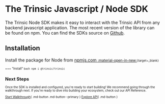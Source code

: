# The Trinsic Javascript / Node SDK

The Trinsic Node SDK makes it easy to interact with the Trinsic API from any backend javascript application. The most recent version of the library can be found on npm. You can find the SDKs source on [Github](https://github.com/trinsic-id/sdk/java).
## Installation
Install the package for Node from [npmjs.com <small>:material-open-in-new:<small>](https://www.npmjs.com/package/@trinsic/trinsic){target=_blank}

=== "Install"
    ```bash
    npm i @trinsic/trinsic
    ```

<!-- ## Configuration  -->

## Next Steps

Once the SDK is installed and configured, you're ready to start building! We recommend going through the walkthrough next. If you're ready to dive into building your ecosystem, check out our API Reference.

[Start Walkthrough](../walkthroughs/vaccination.md){ .md-button .md-button--primary } [Explore API](../reference/index.md){ .md-button }


